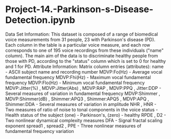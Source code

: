 # Project-14.-Parkinson-s-Disease-Detection.ipynb
Data Set Information: This dataset is composed of a range of biomedical voice measurements from 31 people, 23 with Parkinson's disease (PD). Each column in the table is a particular voice measure, and each row corresponds to one of 195 voice recordings from these individuals ("name" column). The main aim of the data is to discriminate healthy people from those with PD, according to the "status" column which is set to 0 for healthy and 1 for PD.  Attribute Information:  Matrix column entries (attributes):  name - ASCII subject name and recording number  MDVP:Fo(Hz) - Average vocal fundamental frequency  MDVP:Fhi(Hz) - Maximum vocal fundamental frequency  MDVP:Flo(Hz) - Minimum vocal fundamental frequency  MDVP:Jitter(%) , MDVP:Jitter(Abs) , MDVP:RAP , MDVP:PPQ , Jitter:DDP - Several measures of variation in fundamental frequency  MDVP:Shimmer , MDVP:Shimmer(dB) , Shimmer:APQ3 , Shimmer:APQ5 , MDVP:APQ , Shimmer:DDA - Several measures of variation in amplitude  NHR , HNR - Two measures of ratio of noise to tonal components in the voice  status - Health status of the subject (one) - Parkinson's, (zero) - healthy  RPDE , D2 - Two nonlinear dynamical complexity measures  DFA - Signal fractal scaling exponent  spread1 , spread2 , PPE - Three nonlinear measures of fundamental  frequency variation
